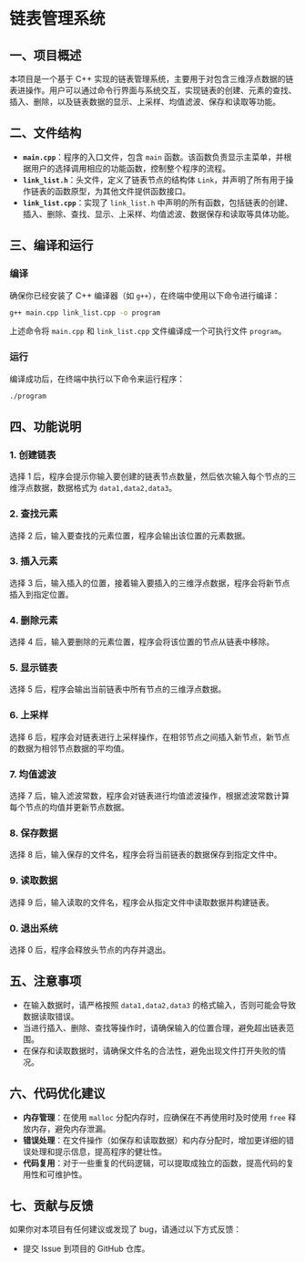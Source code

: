 # 链表管理系统

## 一、项目概述
本项目是一个基于 C++ 实现的链表管理系统，主要用于对包含三维浮点数据的链表进操作。用户可以通过命令行界面与系统交互，实现链表的创建、元素的查找、插入、删除，以及链表数据的显示、上采样、均值滤波、保存和读取等功能。

## 二、文件结构
- **`main.cpp`**：程序的入口文件，包含 `main` 函数。该函数负责显示主菜单，并根据用户的选择调用相应的功能函数，控制整个程序的流程。
- **`link_list.h`**：头文件，定义了链表节点的结构体 `Link`，并声明了所有用于操作链表的函数原型，为其他文件提供函数接口。
- **`link_list.cpp`**：实现了 `link_list.h` 中声明的所有函数，包括链表的创建、插入、删除、查找、显示、上采样、均值滤波、数据保存和读取等具体功能。

## 三、编译和运行

### 编译
确保你已经安装了 C++ 编译器（如 `g++`），在终端中使用以下命令进行编译：
```sh
g++ main.cpp link_list.cpp -o program
```
上述命令将 `main.cpp` 和 `link_list.cpp` 文件编译成一个可执行文件 `program`。

### 运行
编译成功后，在终端中执行以下命令来运行程序：
```sh
./program
```

## 四、功能说明

### 1. 创建链表
选择 1 后，程序会提示你输入要创建的链表节点数量，然后依次输入每个节点的三维浮点数据，数据格式为 `data1,data2,data3`。

### 2. 查找元素
选择 2 后，输入要查找的元素位置，程序会输出该位置的元素数据。

### 3. 插入元素
选择 3 后，输入插入的位置，接着输入要插入的三维浮点数据，程序会将新节点插入到指定位置。

### 4. 删除元素
选择 4 后，输入要删除的元素位置，程序会将该位置的节点从链表中移除。

### 5. 显示链表
选择 5 后，程序会输出当前链表中所有节点的三维浮点数据。

### 6. 上采样
选择 6 后，程序会对链表进行上采样操作，在相邻节点之间插入新节点，新节点的数据为相邻节点数据的平均值。

### 7. 均值滤波
选择 7 后，输入滤波常数，程序会对链表进行均值滤波操作，根据滤波常数计算每个节点的均值并更新节点数据。

### 8. 保存数据
选择 8 后，输入保存的文件名，程序会将当前链表的数据保存到指定文件中。

### 9. 读取数据
选择 9 后，输入读取的文件名，程序会从指定文件中读取数据并构建链表。

### 0. 退出系统
选择 0 后，程序会释放头节点的内存并退出。

## 五、注意事项
- 在输入数据时，请严格按照 `data1,data2,data3` 的格式输入，否则可能会导致数据读取错误。
- 当进行插入、删除、查找等操作时，请确保输入的位置合理，避免超出链表范围。
- 在保存和读取数据时，请确保文件名的合法性，避免出现文件打开失败的情况。

## 六、代码优化建议
- **内存管理**：在使用 `malloc` 分配内存时，应确保在不再使用时及时使用 `free` 释放内存，避免内存泄漏。
- **错误处理**：在文件操作（如保存和读取数据）和内存分配时，增加更详细的错误处理和提示信息，提高程序的健壮性。
- **代码复用**：对于一些重复的代码逻辑，可以提取成独立的函数，提高代码的复用性和可维护性。

## 七、贡献与反馈
如果你对本项目有任何建议或发现了 bug，请通过以下方式反馈：
- 提交 Issue 到项目的 GitHub 仓库。